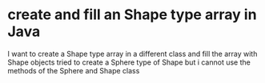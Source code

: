 
# create and fill an Shape type array in Java

I want to create a Shape type array in a different class and fill the array with Shape objects
tried to create a Sphere type of Shape but i cannot use the methods of the Sphere and Shape class

        